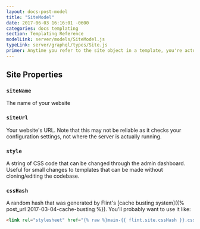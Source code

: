 ```yaml
---
layout: docs-post-model
title: "SiteModel"
date: 2017-06-03 16:16:01 -0600
categories: docs templating
section: Templating Reference
modelLink: server/models/SiteModel.js
typeLink: server/graphql/types/Site.js
primer: Anytime you refer to the site object in a template, you're actually being provided with a SiteModel object.
---
```

## Site Properties

### `siteName`
The name of your website

### `siteUrl`
Your website's URL. Note that this may not be reliable as it checks your configuration settings, not where the server is actually running.

### `style`
A string of CSS code that can be changed through the admin dashboard. Useful for small changes to templates that can be made without cloning/editing the codebase.

### `cssHash`
A random hash that was generated by Flint's [cache busting system]({% post_url 2017-03-04-cache-busting %}). You'll probably want to use it like:

```html
<link rel="stylesheet" href="{% raw %}main-{{ flint.site.cssHash }}.css{% endraw %}">
```
